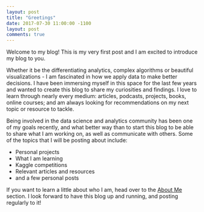 ```yaml
---
layout: post
title: "Greetings"
date: 2017-07-30 11:00:00 -1100
layout: post
comments: true
---
```


Welcome to my blog! This is my very first post and I am excited to introduce my blog to you.

Whether it be the differentiating analytics, complex algorithms or beautiful visualizations - I am fascinated in how we apply data to make better decisions. I have been immersing myself in this space for the last few years and wanted to create this blog to share my curiosities and findings.  I love to learn through nearly every medium: articles, podcasts, projects, books, online courses; and am always looking for recommendations on my next topic or resource to tackle.
 
Being involved in the data science and analytics community has been one of my goals recently, and what better way than to start this blog to be able to share what I am working on, as well as communicate with others.  Some of the topics that I will be posting about include:
  * Personal projects
  * What I am learning
  * Kaggle competitions
  * Relevant articles and resources
  * and a few personal posts
  
If you want to learn a little about who I am, head over to the [About Me](https://loganteal.github.io/aboutme/) section.  I look forward to have this blog up and running, and posting regularly to it!
